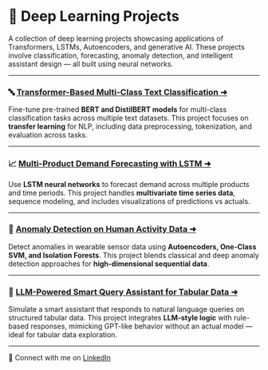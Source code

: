 # 🧠 Deep Learning Projects

A collection of deep learning projects showcasing applications of Transformers, LSTMs, Autoencoders, and generative AI. These projects involve classification, forecasting, anomaly detection, and intelligent assistant design — all built using neural networks.

---

### 🔤 [Transformer-Based Multi-Class Text Classification ➜](https://github.com/lexusimni/Transformer-Text-Classification)

Fine-tune pre-trained **BERT and DistilBERT models** for multi-class classification tasks across multiple text datasets. This project focuses on **transfer learning** for NLP, including data preprocessing, tokenization, and evaluation across tasks.

---

### 📈 [Multi-Product Demand Forecasting with LSTM ➜](https://github.com/lexusimni/multi-product-demand-forecasting)

Use **LSTM neural networks** to forecast demand across multiple products and time periods. This project handles **multivariate time series data**, sequence modeling, and includes visualizations of predictions vs actuals.

---

### 🧩 [Anomaly Detection on Human Activity Data ➜](https://github.com/lexusimni/anomalytics-human-activity)

Detect anomalies in wearable sensor data using **Autoencoders, One-Class SVM, and Isolation Forests**. This project blends classical and deep anomaly detection approaches for **high-dimensional sequential data**.

---

### 🤖 [LLM-Powered Smart Query Assistant for Tabular Data ➜](https://github.com/lexusimni/LLM-Tabular-Assistant)

Simulate a smart assistant that responds to natural language queries on structured tabular data. This project integrates **LLM-style logic** with rule-based responses, mimicking GPT-like behavior without an actual model — ideal for tabular data exploration.

---

📎 Connect with me on [LinkedIn](https://www.linkedin.com/in/alexus-glass-248061237/)
